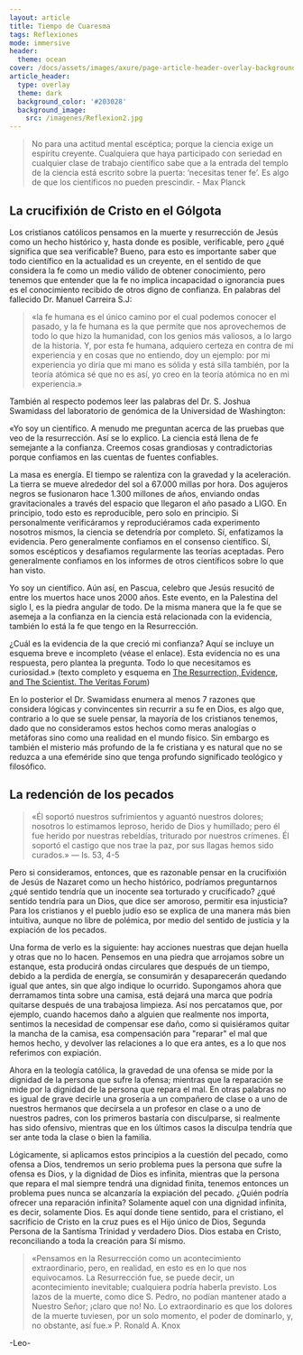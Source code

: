 ```yaml
---
layout: article
title: Tiempo de Cuaresma
tags: Reflexiones
mode: immersive
header:
  theme: ocean
cover: /docs/assets/images/axure/page-article-header-overlay-background-image.jpg
article_header:
  type: overlay
  theme: dark
  background_color: '#203028'
  background_image:
    src: /imagenes/Reflexion2.jpg
---
```


>No para una actitud mental escéptica; porque la ciencia exige un espíritu creyente. Cualquiera que haya participado con seriedad en cualquier clase de trabajo científico sabe que a la entrada del templo de la ciencia está escrito sobre la puerta: ‘necesitas tener fe’. Es algo de que los científicos no pueden prescindir. - Max Planck


## La crucifixión de Cristo en el Gólgota

Los cristianos católicos pensamos en la muerte y resurrección de Jesús como un hecho histórico y, hasta donde es posible, verificable, pero ¿qué significa que sea verificable? Bueno, para esto es importante saber que todo científico en la actualidad es un creyente, en el sentido de que considera la fe como un medio válido de obtener conocimiento, pero tenemos que entender que la fe no implica incapacidad o ignorancia pues es el conocimiento recibido de otros digno de confianza. En palabras del fallecido Dr. Manuel Carreira S.J: 
>«la fe humana es el único camino por el cual podemos conocer el pasado, y la fe humana es la que permite que nos aprovechemos de todo lo que hizo la humanidad, con los genios más valiosos, a lo largo de la historia. Y, por esta fe humana, adquiero certeza en contra de mi experiencia y en cosas que no entiendo, doy un ejemplo: por mi experiencia yo diría que mi mano es sólida y está silla también, por la teoría atómica sé que no es así, yo creo en la teoría atómica no en mi experiencia.» 

También al respecto podemos leer las palabras del Dr. S. Joshua Swamidass del laboratorio de genómica de la Universidad de Washington: 

«Yo soy un científico. A menudo me preguntan acerca de las pruebas que veo de la resurrección. Así se lo explico. La ciencia está llena de fe semejante a la confianza. Creemos cosas grandiosas y contradictorias porque confiamos en las cuentas de fuentes confiables. 

La masa es energía. El tiempo se ralentiza con la gravedad y la aceleración. La tierra se mueve alrededor del sol a 67.000 millas por hora. Dos agujeros negros se fusionaron hace 1.300 millones de años, enviando ondas gravitacionales a través del espacio que llegaron el año pasado a LIGO. En principio, todo esto es reproducible, pero solo en principio. Si personalmente verificáramos y reproduciéramos cada experimento nosotros mismos, la ciencia se detendría por completo. Sí, enfatizamos la evidencia. Pero generalmente confiamos en el consenso científico. Sí, somos escépticos y desafiamos regularmente las teorías aceptadas. Pero generalmente confiamos en los informes de otros científicos sobre lo que han visto. 

Yo soy un científico. Aún así, en Pascua, celebro que Jesús resucitó de entre los muertos hace unos 2000 años. Este evento, en la Palestina del siglo I, es la piedra angular de todo. De la misma manera que la fe que se asemeja a la confianza en la ciencia está relacionada con la evidencia, también lo está la fe que tengo en la Resurrección. 

¿Cuál es la evidencia de la que creció mi confianza? Aquí se incluye un esquema breve e incompleto (véase el enlace). Esta evidencia no es una respuesta, pero plantea la pregunta. Todo lo que necesitamos es curiosidad.» 
(texto completo y esquema en [The Resurrection, Evidence, and The Scientist. The Veritas Forum](http://www.veritas.org/evidence-easter-scientists-list/)) 

En lo posterior el Dr. Swamidass enumera al menos 7 razones que considera lógicas y convincentes sin recurrir a su fe en Dios, es algo que, contrario a lo que se suele pensar, la mayoría de los cristianos tenemos, dado que no consideramos estos hechos como meras analogías o metáforas sino como una realidad en el mundo físico. Sin embargo es también el misterio más profundo de la fe cristiana y es natural que no se reduzca a una efeméride sino que tenga profundo significado teológico y filosófico.


## La redención de los pecados

> «Él soportó nuestros sufrimientos y aguantó nuestros dolores; nosotros lo estimamos leproso, herido de Dios y humillado; pero él fue herido por nuestras rebeldías, triturado por nuestros crímenes. Él soportó el castigo que nos trae la paz, por sus llagas hemos sido curados.» — Is. 53, 4-5

Pero si consideramos, entonces, que es razonable pensar en la crucifixión de Jesús de Nazaret como un hecho histórico, podríamos preguntarnos ¿qué sentido tendría que un inocente sea torturado y crucificado? ¿qué sentido tendría para un Dios, que dice ser amoroso, permitir esa injusticia? Para los cristianos y el pueblo judío eso se explica de una manera más bien intuitiva, aunque no libre de polémica, por medio del sentido de justicia y la expiación de los pecados.

Una forma de verlo es la siguiente: hay acciones nuestras que dejan huella y otras que no lo hacen. Pensemos en una piedra que arrojamos sobre un estanque, esta producirá ondas circulares que después de un tiempo, debido a la perdida de energía, se consumirán y desaparecerán quedando igual que antes, sin que algo indique lo ocurrido. Supongamos ahora que derramamos tinta sobre una camisa, está dejará una marca que podría quitarse después de una trabajosa limpieza. Así nos percatamos que, por ejemplo, cuando hacemos daño a alguien que realmente nos importa, sentimos la necesidad de compensar ese daño, como si quisiéramos quitar la mancha de la camisa, esa compensación para "reparar" el mal que hemos hecho, y devolver las relaciones a lo que era antes, es a lo que nos referimos con expiación.

Ahora en la teología católica, la gravedad de una ofensa se mide por la dignidad de la persona que sufre la ofensa; mientras que la reparación se mide por la dignidad de la persona que repara el mal. En otras palabras no es igual de grave decirle una grosería a un compañero de clase o a uno de nuestros hermanos que decírsela a un profesor en clase o a uno de nuestros padres, con los primeros bastaría con disculparse, si realmente has sido ofensivo, mientras que en los últimos casos la disculpa tendría que ser ante toda la clase o bien la familia.

Lógicamente, si aplicamos estos principios a la cuestión del pecado, como ofensa a Dios, tendremos un serio problema pues la persona que sufre la ofensa es Dios, y la dignidad de Dios es infinita, mientras que la persona que repara el mal siempre tendrá una dignidad finita, tenemos entonces un problema pues nunca se alcanzaría la expiación del pecado. ¿Quién podría ofrecer una reparación infinita? Solamente aquel con una dignidad infinita, es decir, solamente Dios. Es aquí donde tiene sentido, para el cristiano, el sacrificio de Cristo en la cruz pues es el Hijo único de Dios, Segunda Persona de la Santísma Trinidad y verdadero Dios. Dios estaba en Cristo, reconciliando a toda la creación para Sí mismo.  

> «Pensamos en la Resurrección como un acontecimiento extraordinario, pero, en realidad, en esto es en lo que nos equivocamos. La Resurrección fue, se puede decir, un acontecimiento inevitable; cualquiera podría haberla previsto. Los lazos de la muerte, como dice S. Pedro, no podían mantener atado a Nuestro Señor; ¡claro que no! No. Lo extraordinario es que los dolores de la muerte tuviesen, por un solo momento, el poder de dominarlo, y, no obstante, así fue.» P. Ronald A. Knox

-Leo-
